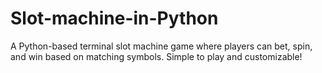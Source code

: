 # Slot-machine-in-Python
A Python-based terminal slot machine game where players can bet, spin, and win based on matching symbols. Simple to play and customizable!
